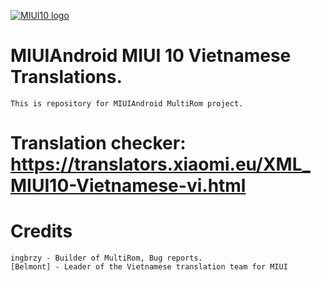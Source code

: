 [![MIUI10 logo](https://i.imgur.com/s5PsCYM.png)](https://miui.vn/)


# MIUIAndroid MIUI 10 Vietnamese Translations.
	This is repository for MIUIAndroid MultiRom project.

# Translation checker: https://translators.xiaomi.eu/XML_MIUI10-Vietnamese-vi.html

# Credits
    ingbrzy - Builder of MultiRom, Bug reports.
    [Belmont] - Leader of the Vietnamese translation team for MIUI
